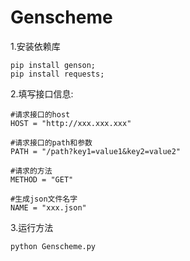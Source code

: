 # Genscheme
1.安装依赖库
    
    pip install genson;
    pip install requests;

2.填写接口信息:
  
    #请求接口的host
    HOST = "http://xxx.xxx.xxx"
  
    #请求接口的path和参数
    PATH = "/path?key1=value1&key2=value2"
  
    #请求的方法
    METHOD = "GET"
  
    #生成json文件名字
    NAME = "xxx.json"
 
 3.运行方法
  
    python Genscheme.py
